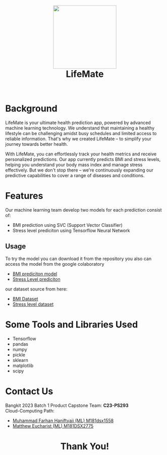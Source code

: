 <h1 align="center">
  <img src="https://i.imgur.com/gtSZ6Q8.png" width="200"/><br/>
  LifeMate
  
</h1>

</h1>


<br/>

# Background
<!-- > Choice overload is an adverse effect of too many available choices on our decision-making ability.
> 
> We have limited cognitive resources, so having more options to consider drains our mental energy more quickly.
> 
> Less is not always a bad idea. Cutting down the menu could increase the revenue. -->

LifeMate is your ultimate health prediction app, powered by advanced machine learning technology. We understand that maintaining a healthy lifestyle can be challenging amidst busy schedules and limited access to reliable information. That's why we created LifeMate – to simplify your journey towards better health.

With LifeMate, you can effortlessly track your health metrics and receive personalized predictions. Our app currently predicts BMI and stress levels, helping you understand your body mass index and manage stress effectively. But we don't stop there – we're continuously expanding our predictive capabilities to cover a range of diseases and conditions.


# Features
Our machine learning team develop two models for each prediction consist of:
- BMI prediction using SVC (Support Vector Classifier)
- Stress level prediciton using Tensorflow Neural Network

## Usage
To try the model you can download it from the repository
you also can access the model from the google colaboratory
- [BMI prediciton model](https://colab.research.google.com/drive/12hW6SO_j1b-6ozd-4SIhG_pB5BE16R3U?usp=sharing)
- [Stress Level prediciton](https://colab.research.google.com/drive/1KL2H-1XztHg-cHne0SW3-Z9W2c0Qfy3z?usp=sharing)

our dataset source from here:
- [BMI Dataset](https://www.kaggle.com/datasets/yasserh/bmidataset)
- [Stress level dataset](https://www.kaggle.com/datasets/ydalat/lifestyle-and-wellbeing-data)


# Some Tools and Libraries Used
- Tensorflow
- pandas
- numpy
- pickle
- sklearn
- matplotlib
- scipy

# Contact Us
Bangkit 2023 Batch 1 Product Capstone Team: **C23-PS293**
<br/>
Cloud-Computing Path:
- [Muhammad Farhan Haniftyaji (ML) M181dsx1558](https://github.com/mawargun)
- [Matthew Eucharist (ML) M181DSX2775](https://github.com/metty321)

<h1 align="center">
  Thank You!
</h1>
